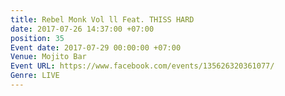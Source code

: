 ```yaml
---
title: Rebel Monk Vol ll Feat. THISS HARD
date: 2017-07-26 14:37:00 +07:00
position: 35
Event date: 2017-07-29 00:00:00 +07:00
Venue: Mojito Bar
Event URL: https://www.facebook.com/events/135626320361077/
Genre: LIVE
---
```



